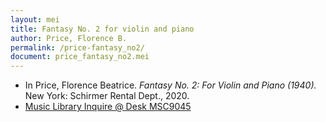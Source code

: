 ```yaml
---
layout: mei
title: Fantasy No. 2 for violin and piano
author: Price, Florence B.
permalink: /price-fantasy_no2/
document: price_fantasy_no2.mei
---
```


- In Price, Florence Beatrice. *Fantasy No. 2: For Violin and Piano (1940).* New York: Schirmer Rental Dept., 2020.
- <a href="https://tufts-primo.hosted.exlibrisgroup.com/permalink/f/bnf7qa/01TUN_ALMA21257856370003851" target="_blank">Music Library Inquire @ Desk MSC9045</a>

